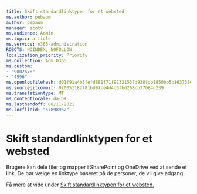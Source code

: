 ```yaml
---
title: Skift standardlinktypen for et websted
ms.author: pebaum
author: pebaum
manager: scotv
ms.audience: Admin
ms.topic: article
ms.service: o365-administration
ROBOTS: NOINDEX, NOFOLLOW
localization_priority: Priority
ms.collection: Adm_O365
ms.custom:
- "9002578"
- "4996"
ms.openlocfilehash: d01f91a4b5fefd881f71f92321537d938fdb1850bb5b163738e4322312d7f02b
ms.sourcegitcommit: 920051182781bd97ce4d4d6fbd268cb37b84d239
ms.translationtype: MT
ms.contentlocale: da-DK
ms.lasthandoff: 08/11/2021
ms.locfileid: "57898962"
---
```

# <a name="change-the-default-link-type-for-a-site"></a>Skift standardlinktypen for et websted

Brugere kan dele filer og mapper i SharePoint og OneDrive ved at sende et link. De bør vælge en linktype baseret på de personer, de vil give adgang.

Få mere at vide under [Skift standardlinktypen for et websted.](https://docs.microsoft.com/sharepoint/change-default-sharing-link)
